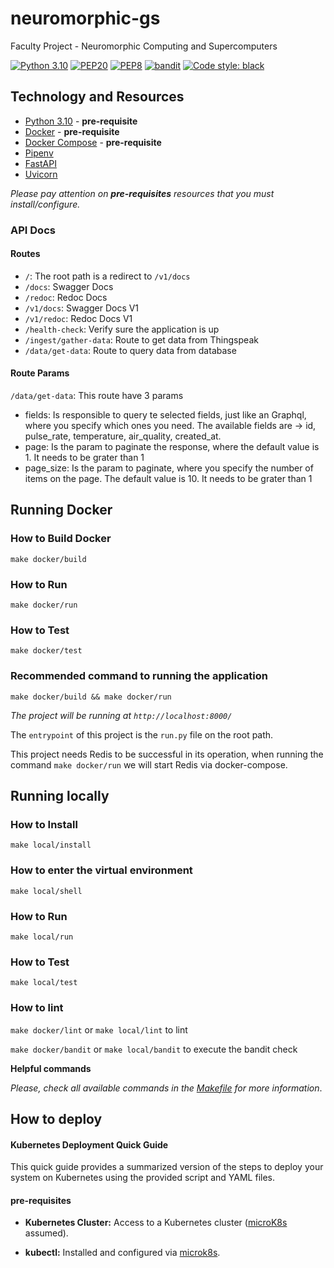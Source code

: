 # neuromorphic-gs
Faculty Project - Neuromorphic Computing and Supercomputers

[![Python 3.10](https://img.shields.io/badge/python-3.10-blue.svg)](https://www.python.org/downloads/release/python-31010/)
[![PEP20](https://img.shields.io/badge/code%20style-pep20-red.svg)](https://www.python.org/dev/peps/pep-0020/)
[![PEP8](https://img.shields.io/badge/code%20style-pep8-orange.svg)](https://www.python.org/dev/peps/pep-0008/)
[![bandit](https://img.shields.io/badge/code%20style-bandit-green.svg)](https://github.com/PyCQA/bandit)
[![Code style: black](https://img.shields.io/badge/code%20style-black-000000.svg)](https://github.com/psf/black)

## Technology and Resources

- [Python 3.10](https://www.python.org/downloads/release/python-31010/) - **pre-requisite**
- [Docker](https://www.docker.com/get-started) - **pre-requisite**
- [Docker Compose](https://docs.docker.com/compose/) - **pre-requisite**
- [Pipenv](https://github.com/pypa/pipenv)
- [FastAPI](https://github.com/tiangolo/fastapi)
- [Uvicorn](https://github.com/encode/uvicorn)

_Please pay attention on **pre-requisites** resources that you must install/configure._

### API Docs

#### Routes

- `/`: The root path is a redirect to `/v1/docs`
- `/docs`: Swagger Docs
- `/redoc`: Redoc Docs
- `/v1/docs`: Swagger Docs V1
- `/v1/redoc`: Redoc Docs V1
- `/health-check`: Verify sure the application is up
- `/ingest/gather-data`: Route to get data from Thingspeak
- `/data/get-data`: Route to query data from database

#### Route Params

`/data/get-data`: This route have 3 params

- fields: Is responsible to query te selected fields, just like an Graphql, where you specify which ones you need. The available fields are -> id, pulse_rate, temperature, air_quality, created_at.
- page: Is the param to paginate the response, where the default value is 1. It needs to be grater than 1
- page_size: Is the param to paginate, where you specify the number of items on the page. The default value is 10. It needs to be grater than 1

## Running Docker

### How to Build Docker

```
make docker/build
```

### How to Run

```
make docker/run
```

### How to Test

```
make docker/test
```

### Recommended command to running the application

```
make docker/build && make docker/run
```

_The project will be running at `http://localhost:8000/`_

The `entrypoint` of this project is the `run.py` file on the root path.

This project needs Redis to be successful in its operation, when running the command `make docker/run` we will start Redis via docker-compose.

## Running locally
### How to Install

```
make local/install
```

### How to enter the virtual environment

```
make local/shell
```

### How to Run

```
make local/run
```

### How to Test
```
make local/test
```

### How to lint

`make docker/lint` or `make local/lint` to lint

`make docker/bandit` or `make local/bandit` to execute the bandit check

**Helpful commands**

_Please, check all available commands in the [Makefile](Makefile) for more information_.

## How to deploy

#### Kubernetes Deployment Quick Guide

This quick guide provides a summarized version of the steps to deploy your system on Kubernetes using the provided script and YAML files.

#### pre-requisites

- **Kubernetes Cluster:** Access to a Kubernetes cluster ([microK8s](https://microk8s.io/) assumed).

- **kubectl:** Installed and configured via [microk8s](https://microk8s.io/).